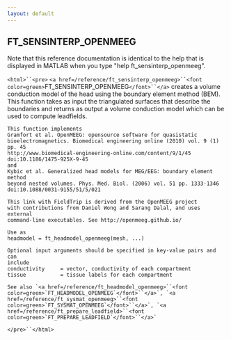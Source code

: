 ```yaml
---
layout: default
---
```


##  FT_SENSINTERP_OPENMEEG

Note that this reference documentation is identical to the help that is displayed in MATLAB when you type "help ft_sensinterp_openmeeg".

`<html>``<pre>`
    `<a href=/reference/ft_sensinterp_openmeeg>``<font color=green>`FT_SENSINTERP_OPENMEEG`</font>``</a>` creates a volume conduction model of the
    head using the boundary element method (BEM). This function takes
    as input the triangulated surfaces that describe the boundaries and
    returns as output a volume conduction model which can be used to
    compute leadfields.
 
    This function implements
    Gramfort et al. OpenMEEG: opensource software for quasistatic
    bioelectromagnetics. Biomedical engineering online (2010) vol. 9 (1) pp. 45
    http://www.biomedical-engineering-online.com/content/9/1/45
    doi:10.1186/1475-925X-9-45
    and
    Kybic et al. Generalized head models for MEG/EEG: boundary element method
    beyond nested volumes. Phys. Med. Biol. (2006) vol. 51 pp. 1333-1346
    doi:10.1088/0031-9155/51/5/021
 
    This link with FieldTrip is derived from the OpenMEEG project
    with contributions from Daniel Wong and Sarang Dalal, and uses external
    command-line executables. See http://openmeeg.github.io/
 
    Use as
    headmodel = ft_headmodel_openmeeg(mesh, ...)
 
    Optional input arguments should be specified in key-value pairs and can
    include
    conductivity     = vector, conductivity of each compartment
    tissue           = tissue labels for each compartment
 
    See also `<a href=/reference/ft_headmodel_openmeeg>``<font color=green>`FT_HEADMODEL_OPENMEEG`</font>``</a>`, `<a href=/reference/ft_sysmat_openmeeg>``<font color=green>`FT_SYSMAT_OPENMEEG`</font>``</a>`, `<a href=/reference/ft_prepare_leadfield>``<font color=green>`FT_PREPARE_LEADFIELD`</font>``</a>`
`</pre>``</html>`

